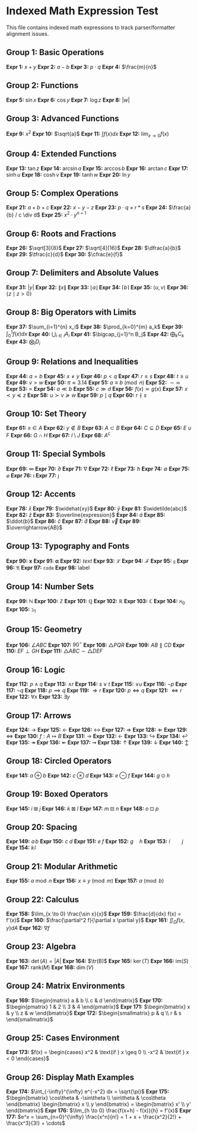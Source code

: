 # Indexed Math Expression Test

This file contains indexed math expressions to track parser/formatter alignment issues.

## Group 1: Basic Operations
**Expr 1:** $x + y$
**Expr 2:** $a - b$
**Expr 3:** $p \cdot q$
**Expr 4:** $\frac{m}{n}$

## Group 2: Functions  
**Expr 5:** $\sin x$
**Expr 6:** $\cos y$
**Expr 7:** $\log z$
**Expr 8:** $|w|$

## Group 3: Advanced Functions
**Expr 9:** $x^2$
**Expr 10:** $\sqrt{a}$
**Expr 11:** $\int f(x) dx$
**Expr 12:** $\lim_{x \to 0} f(x)$

## Group 4: Extended Functions
**Expr 13:** $\tan z$
**Expr 14:** $\arcsin a$
**Expr 15:** $\arccos b$
**Expr 16:** $\arctan c$
**Expr 17:** $\sinh u$
**Expr 18:** $\cosh v$
**Expr 19:** $\tanh w$
**Expr 20:** $\ln y$

## Group 5: Complex Operations
**Expr 21:** $a + b + c$
**Expr 22:** $x - y - z$
**Expr 23:** $p \cdot q \times r * s$
**Expr 24:** $\frac{a}{b} / c \div d$
**Expr 25:** $x^2 \cdot y^{n+1}$

## Group 6: Roots and Fractions
**Expr 26:** $\sqrt[3]{8}$
**Expr 27:** $\sqrt[4]{16}$
**Expr 28:** $\dfrac{a}{b}$
**Expr 29:** $\tfrac{c}{d}$
**Expr 30:** $\cfrac{e}{f}$

## Group 7: Delimiters and Absolute Values
**Expr 31:** $\lvert y \rvert$
**Expr 32:** $\lVert x \rVert$
**Expr 33:** $\lfloor a \rfloor$
**Expr 34:** $\lceil b \rceil$
**Expr 35:** $\langle u, v \rangle$
**Expr 36:** $\{z \mid z > 0\}$

## Group 8: Big Operators with Limits
**Expr 37:** $\sum_{i=1}^{n} x_i$
**Expr 38:** $\prod_{k=0}^{m} a_k$
**Expr 39:** $\int_0^1 f(x) dx$
**Expr 40:** $\bigcup_{i \in I} A_i$
**Expr 41:** $\bigcap_{j=1}^n B_j$
**Expr 42:** $\bigoplus_{k} C_k$
**Expr 43:** $\bigotimes_i D_i$

## Group 9: Relations and Inequalities
**Expr 44:** $a = b$
**Expr 45:** $x \neq y$
**Expr 46:** $p < q$
**Expr 47:** $r \leq s$
**Expr 48:** $t \geq u$
**Expr 49:** $v > w$
**Expr 50:** $\pi \approx 3.14$
**Expr 51:** $a \equiv b \pmod{n}$
**Expr 52:** $\sim \simeq$
**Expr 53:** $\propto$
**Expr 54:** $a \ll b$
**Expr 55:** $c \gg d$
**Expr 56:** $f(x) \asymp g(x)$
**Expr 57:** $x \prec y \preceq z$
**Expr 58:** $u \succ v \succeq w$
**Expr 59:** $p \mid q$
**Expr 60:** $r \nmid s$

## Group 10: Set Theory
**Expr 61:** $x \in A$
**Expr 62:** $y \notin B$
**Expr 63:** $A \subset B$
**Expr 64:** $C \subseteq D$
**Expr 65:** $E \cup F$
**Expr 66:** $G \cap H$
**Expr 67:** $I \setminus J$
**Expr 68:** $A^c$

## Group 11: Special Symbols
**Expr 69:** $\infty$
**Expr 70:** $\partial$
**Expr 71:** $\nabla$
**Expr 72:** $\ell$
**Expr 73:** $\hbar$
**Expr 74:** $\emptyset$
**Expr 75:** $\varnothing$
**Expr 76:** $\imath$
**Expr 77:** $\jmath$

## Group 12: Accents
**Expr 78:** $\hat{x}$
**Expr 79:** $\widehat{xy}$
**Expr 80:** $\tilde{y}$
**Expr 81:** $\widetilde{abc}$
**Expr 82:** $\bar{z}$
**Expr 83:** $\overline{expression}$
**Expr 84:** $\dot{a}$
**Expr 85:** $\ddot{b}$
**Expr 86:** $\check{c}$
**Expr 87:** $\breve{d}$
**Expr 88:** $\vec{v}$
**Expr 89:** $\overrightarrow{AB}$

## Group 13: Typography and Fonts
**Expr 90:** $\mathbf{x}$
**Expr 91:** $\boldsymbol{\alpha}$
**Expr 92:** $\mathit{text}$
**Expr 93:** $\mathcal{L}$
**Expr 94:** $\mathscr{F}$
**Expr 95:** $\mathfrak{g}$
**Expr 96:** $\mathfrak{A}$
**Expr 97:** $\mathtt{code}$
**Expr 98:** $\mathsf{label}$

## Group 14: Number Sets
**Expr 99:** $\mathbb{N}$
**Expr 100:** $\mathbb{Z}$
**Expr 101:** $\mathbb{Q}$
**Expr 102:** $\mathbb{R}$
**Expr 103:** $\mathbb{C}$
**Expr 104:** $\aleph_0$
**Expr 105:** $\beth_1$

## Group 15: Geometry
**Expr 106:** $\angle ABC$
**Expr 107:** $90^\circ$
**Expr 108:** $\triangle PQR$
**Expr 109:** $AB \parallel CD$
**Expr 110:** $EF \perp GH$
**Expr 111:** $\triangle ABC \sim \triangle DEF$

## Group 16: Logic
**Expr 112:** $p \land q$
**Expr 113:** $\wedge r$
**Expr 114:** $s \lor t$
**Expr 115:** $\vee u$
**Expr 116:** $\neg p$
**Expr 117:** $\lnot q$
**Expr 118:** $p \implies q$
**Expr 119:** $\Rightarrow r$
**Expr 120:** $p \iff q$
**Expr 121:** $\Leftrightarrow r$
**Expr 122:** $\forall x$
**Expr 123:** $\exists y$

## Group 17: Arrows
**Expr 124:** $\to$
**Expr 125:** $\leftarrow$
**Expr 126:** $\leftrightarrow$
**Expr 127:** $\Rightarrow$
**Expr 128:** $\Leftarrow$
**Expr 129:** $\Leftrightarrow$
**Expr 130:** $f: A \mapsto B$
**Expr 131:** $\longrightarrow$
**Expr 132:** $\longleftarrow$
**Expr 133:** $\hookrightarrow$
**Expr 134:** $\hookleftarrow$
**Expr 135:** $\twoheadrightarrow$
**Expr 136:** $\twoheadleftarrow$
**Expr 137:** $\rightsquigarrow$
**Expr 138:** $\uparrow$
**Expr 139:** $\downarrow$
**Expr 140:** $\updownarrow$

## Group 18: Circled Operators
**Expr 141:** $a \oplus b$
**Expr 142:** $c \otimes d$
**Expr 143:** $e \ominus f$
**Expr 144:** $g \odot h$

## Group 19: Boxed Operators
**Expr 145:** $i \boxplus j$
**Expr 146:** $k \boxtimes l$
**Expr 147:** $m \boxminus n$
**Expr 148:** $o \boxdot p$

## Group 20: Spacing
**Expr 149:** $a\,b$
**Expr 150:** $c\:d$
**Expr 151:** $e\;f$
**Expr 152:** $g\quad h$
**Expr 153:** $i\qquad j$
**Expr 154:** $k\!l$

## Group 21: Modular Arithmetic
**Expr 155:** $a \bmod n$
**Expr 156:** $x \equiv y \pmod{m}$
**Expr 157:** $a \pmod{b}$

## Group 22: Calculus
**Expr 158:** $\lim_{x \to 0} \frac{\sin x}{x}$
**Expr 159:** $\frac{d}{dx} f(x) = f'(x)$
**Expr 160:** $\frac{\partial^2 f}{\partial x \partial y}$
**Expr 161:** $\iint_D f(x,y) dA$
**Expr 162:** $\nabla f$

## Group 23: Algebra
**Expr 163:** $\det(A) = |A|$
**Expr 164:** $\tr(B)$
**Expr 165:** $\ker(T)$
**Expr 166:** $\text{im}(S)$
**Expr 167:** $\text{rank}(M)$
**Expr 168:** $\dim(V)$

## Group 24: Matrix Environments
**Expr 169:** $\begin{matrix} a & b \\ c & d \end{matrix}$
**Expr 170:** $\begin{pmatrix} 1 & 2 \\ 3 & 4 \end{pmatrix}$
**Expr 171:** $\begin{bmatrix} x & y \\ z & w \end{bmatrix}$
**Expr 172:** $\begin{smallmatrix} p & q \\ r & s \end{smallmatrix}$

## Group 25: Cases Environment
**Expr 173:** $f(x) = \begin{cases} x^2 & \text{if } x \geq 0 \\ -x^2 & \text{if } x < 0 \end{cases}$

## Group 26: Display Math Examples
**Expr 174:** $\int_{-\infty}^{\infty} e^{-x^2} dx = \sqrt{\pi}$
**Expr 175:** $\begin{bmatrix} \cos\theta & -\sin\theta \\ \sin\theta & \cos\theta \end{bmatrix} \begin{bmatrix} x \\ y \end{bmatrix} = \begin{bmatrix} x' \\ y' \end{bmatrix}$
**Expr 176:** $\lim_{h \to 0} \frac{f(x+h) - f(x)}{h} = f'(x)$
**Expr 177:** $e^x = \sum_{n=0}^{\infty} \frac{x^n}{n!} = 1 + x + \frac{x^2}{2!} + \frac{x^3}{3!} + \cdots$

